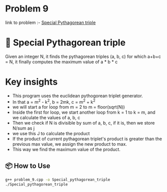 # Problem 9
link to problem :- [Special Pythagorean triple](https://www.hackerrank.com/contests/projecteuler/challenges/euler008/problem?isFullScreen=true)

# 🧮 Special Pythagorean triple

Given an integer N, it finds the pythagorean triples (a, b, c) for which a+b+c = N, it finally computes the maximum value of a * b * c
# Key insights 

- This program uses the euclidean pythogorean triplet generator.
- In that a = m<sup>2</sup> - k<sup>2</sup>, b = 2mk, c = m<sup>2</sup> + k<sup>2</sup>
- we will start a for loop from m = 2 to m = floor(sqrt(N))
- Inside the first for loop, we start another loop from k = 1 to k = m, and we calculate the values of a, b, c
- Then we check if N is divisible by sum of a, b, c, if it is, then we store N/sum as j
- we use this J to calculate the product
- If the product of current pythagorean triplet's product is greater than the previous max value, we assign the new product to max.
- This way we find the maximum value of the product.

## 📦 How to Use

```bash
g++ problem_9.cpp -o Special_pythagorean_triple
./Special_pythagorean_triple